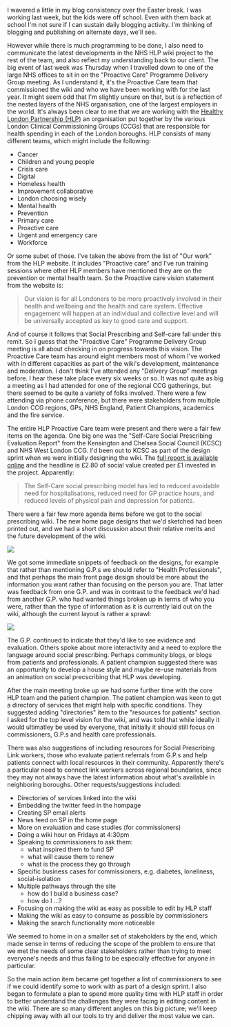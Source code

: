 I wavered a little in my blog consistency over the Easter break.  I was working last week, but the kids were off school.  Even with them back at school I'm not sure if I can sustain daily blogging activity.  I'm thinking of blogging and publishing on alternate days, we'll see.

However while there is much programming to be done, I also need to communicate the latest developments in the NHS HLP wiki project to the rest of the team, and also reflect my understanding back to our client.  The big event of last week was Thursday when I travelled down to one of the large NHS offices to sit in on the "Proactive Care" Programme Delivery Group meeting.  As I understand it, it's the Proactive Care team that commissioned the wiki and who we have been working with for the last year.  It might seem odd that I'm slightly unsure on that, but is a reflection of the nested layers of the NHS organisation, one of the largest employers in the world.   It's always been clear to me that we are working with the [Healthy London Partnership (HLP)](https://www.healthylondon.org/) an organisation put together by the various London Clinical Commissioning Groups (CCGs) that are responsible for health spending in each of the London boroughs.  HLP consists of many different teams, which might include the following:

 * Cancer
 * Children and young people
 * Crisis care
 * Digital
 * Homeless health
 * Improvement collaborative
 * London choosing wisely
 * Mental health
 * Prevention
 * Primary care
 * Proactive care
 * Urgent and emergency care
 * Workforce
 
Or some subet of those.  I've taken the above from the list of "Our work" from the HLP website.  It includes "Proactive care" and I've run training sessions where other HLP members have mentioned they are on the prevention or mental health team.  So the Proactive care vision statement from the website is:

> Our vision is for all Londoners to be more proactively involved in their health and wellbeing and the health and care system. Effective engagement will happen at an individual and collective level and will be universally accepted as key to good care and support.

And of course it follows that Social Prescribing and Self-care fall under this remit.  So I guess that the "Proactive Care" Programme Delivery Group meeting is all about checking in on progress towards this vision.  The Proactive Care team has around eight members most of whom I've worked with in different capacities as part of the wiki's development, maintenance and moderation.  I don't think I've attended any "Delivery Group" meetings before.  I hear these take place every six weeks or so.  It was not quite as big a meeting as I had attended for one of the regional CCG gatherings, but there seemed to be quite a variety of folks involved.  There were a few attending via phone conference, but there were stakeholders from multiple London CCG regions, GPs, NHS England, Patient Champions, academics and the fire service.

The entire HLP Proactive Care team were present and there were a fair few items on the agenda.  One big one was the "Self-Care Social Prescribing Evaluation Report" from the Kensington and Chelsea Social Council (KCSC) and NHS West London CCG.  I'd been out to KCSC as part of the design sprint when we were initially designing the wiki.  The [full report is available online](https://www.kcsc.org.uk/sites/kcsc.org.uk/civi_files/files/civicrm/persist/contribute/files/Self%20Care/7641_SROI-Report_DIGITAL_AW.pdf) and the headline is £2.80 of social value created per £1 invested in the project.  Apparently:

>  The Self-Care social prescribing model has led to reduced avoidable need for hospitalisations, reduced need for GP practice hours, and reduced levels of physical pain and depression for patients.

There were a fair few more agenda items before we got to the social prescribing wiki.  The new home page designs that we'd sketched had been printed out, and we had a short discussion about their relative merits and the future development of the wiki.

![](https://www.dropbox.com/s/6hg8km7i88gpkgu/Screenshot%202018-03-19%2014.00.02.png?dl=0)

We got some immediate snippets of feedback on the designs, for example that rather than mentioning G.P.s we should refer to "Health Professionals", and that perhaps the main front page design should be more about the information you want rather than focusing on the person you are.  That latter was feedback from one G.P. and was in contrast to the feedback we'd had from another G.P. who had wanted things broken up in terms of who you were, rather than the type of information as it is currently laid out on the wiki, although the current layout is rather a sprawl:

![](https://dl.dropbox.com/s/jlwv3fp0a9fbb2f/Screenshot%202018-04-16%2010.19.33.png?dl=0)

The G.P. continued to indicate that they'd like to see evidence and evaluation.  Others spoke about more interactivity and a need to explore the language around social prescribing.  Perhaps community blogs, or blogs from patients and professionals.  A patient champion suggested there was an opportunity to develop a house style and maybe re-use materials from an animation on social precscribing that HLP was developing.

After the main meeting broke up we had some further time with the core HLP team and the patient champion.  The patient champion was keen to get a directory of services that might help with specific conditions.  They suggested adding "directories" item to the "resources for patients" section.  I asked for the top level vision for the wiki, and was told that while ideally it would ultimatley be used by everyone, that initially it should still focus on commissioners, G.P.s and health care professionals.

There was also suggestions of including resources for Social Prescribing Link workers, those who evaluate patient referrals from G.P.s and help patients connect with local resources in their community.  Apparently there's a particular need to connect link workers across regional boundaries, since they may not always have the latest information about what's available in neighboring boroughs.  Other requests/suggestions included:

* Directories of services linked into the wiki
* Embedding the twitter feed in the hompage
* Creating SP email alerts
* News feed on SP in the home page
* More on evaluation and case studies (for commissioners)
* Doing a wiki hour on Fridays at 4:30pm
* Speaking to commissioners to ask them:
  - what inspired them to fund SP
  - what will cause them to renew
  - what is the process they go through
* Specific business cases for commissioners, e.g. diabetes, loneliness, social-isolation
* Multiple pathways through the site
  - how do I build a business case?
  - how do I ...?
* Focusing on making the wiki as easy as possible to edit by HLP staff
* Making the wiki as easy to consume as possible by commissioners
* Making the search functionality more noticeable

We seemed to home in on a smaller set of stakeholders by the end, which made sense in terms of reducing the scope of the problem to ensure that we met the needs of some clear stakeholders rather than trying to meet everyone's needs and thus failing to be especially effective for anyone in particular.

So the main action item became get together a list of commissioners to see if we could identify some to work with as part of a design sprint.  I also began to formulate a plan to spend more quality time with HLP staff in order to better understand the challenges they were facing in editing content in the wiki.  There are so many different angles on this big picture; we'll keep chipping away with all our tools to try and deliver the most value we can.



